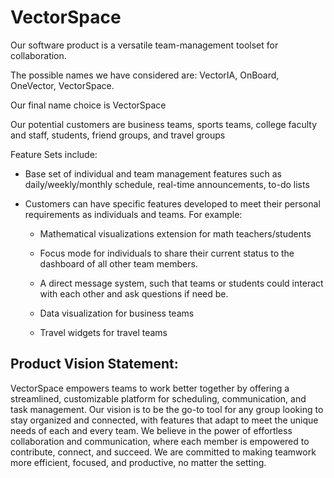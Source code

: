 # VectorSpace

Our software product is a versatile team-management toolset for collaboration.

The possible names we have considered are: VectorIA, OnBoard, OneVector, VectorSpace.

Our final name choice is VectorSpace 

Our potential customers are business teams, sports teams, college faculty and staff, students, friend groups, and travel groups 

Feature Sets include: 

- Base set of individual and team management features such as daily/weekly/monthly schedule, real-time announcements, to-do lists 

- Customers can have specific features developed to meet their personal requirements as individuals and teams. For example: 

  - Mathematical visualizations extension for math teachers/students 

  - Focus mode for individuals to share their current status to the dashboard of all other team members. 

  - A direct message system, such that teams or students could interact with each other and ask questions if need be.
 
  - Data visualization for business teams
 
  - Travel widgets for travel teams

## Product Vision Statement: 
VectorSpace empowers teams to work better together by offering a streamlined, customizable platform for scheduling, communication, and task management. Our vision is to be the go-to tool for any group looking to stay organized and connected, with features that adapt to meet the unique needs of each and every team. We believe in the power of effortless collaboration and communication, where each member is empowered to contribute, connect, and succeed. We are committed to making teamwork more efficient, focused, and productive, no matter the setting.
